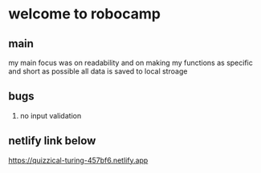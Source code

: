 # welcome to robocamp

## main

my main focus was on readability and on making my functions as specific and short as possible
all data is saved to local stroage

## bugs

1. no input validation

## netlify link below

https://quizzical-turing-457bf6.netlify.app
